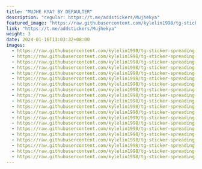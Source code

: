 ```yaml
---
title: "MUJHE KYA? BY DEFAULTER"
description: "regular: https://t.me/addstickers/Mujhekya"
featured_image: "https://raw.githubusercontent.com/kylelin1998/tg-sticker-spreading-worldwide-images/main/img/f886674f-0745-49f0-a365-14a4404fc328.jpg"
link: "https://t.me/addstickers/Mujhekya"
weight: 3
date: 2024-01-16T13:03:32+08:00
images:
  - https://raw.githubusercontent.com/kylelin1998/tg-sticker-spreading-worldwide-images/main/img/f886674f-0745-49f0-a365-14a4404fc328.jpg
  - https://raw.githubusercontent.com/kylelin1998/tg-sticker-spreading-worldwide-images/main/img/6ca978d9-7f04-4d3c-a647-dc8730cc6dc0.jpg
  - https://raw.githubusercontent.com/kylelin1998/tg-sticker-spreading-worldwide-images/main/img/71a30466-05b1-4528-a898-04f6e86d80fc.jpg
  - https://raw.githubusercontent.com/kylelin1998/tg-sticker-spreading-worldwide-images/main/img/6634b02a-4258-4466-b3cd-9a58461cc91f.jpg
  - https://raw.githubusercontent.com/kylelin1998/tg-sticker-spreading-worldwide-images/main/img/8b3d6609-c43c-4856-98e6-93936897903e.jpg
  - https://raw.githubusercontent.com/kylelin1998/tg-sticker-spreading-worldwide-images/main/img/83291786-5e53-48f3-872a-944be75fd3c0.jpg
  - https://raw.githubusercontent.com/kylelin1998/tg-sticker-spreading-worldwide-images/main/img/47a4414f-6056-49a6-b8a3-9ab1dd89286c.jpg
  - https://raw.githubusercontent.com/kylelin1998/tg-sticker-spreading-worldwide-images/main/img/f8a92620-6017-473d-ac2a-f8e1b48b5882.jpg
  - https://raw.githubusercontent.com/kylelin1998/tg-sticker-spreading-worldwide-images/main/img/a349caf6-e3f3-4cb2-8f92-f678e81f2f48.jpg
  - https://raw.githubusercontent.com/kylelin1998/tg-sticker-spreading-worldwide-images/main/img/407ffb7f-c016-41b4-a309-d522606c8804.jpg
  - https://raw.githubusercontent.com/kylelin1998/tg-sticker-spreading-worldwide-images/main/img/0ba04a03-b227-4ecd-901d-6128e4aae97d.jpg
  - https://raw.githubusercontent.com/kylelin1998/tg-sticker-spreading-worldwide-images/main/img/d3af3fb7-a62a-45e7-b792-5827502fb295.jpg
  - https://raw.githubusercontent.com/kylelin1998/tg-sticker-spreading-worldwide-images/main/img/e3d1a8d6-e997-4667-bf3f-f3ff33336fe2.jpg
  - https://raw.githubusercontent.com/kylelin1998/tg-sticker-spreading-worldwide-images/main/img/fdab6b42-79a3-41cf-a31e-3a25f37e2e03.jpg
  - https://raw.githubusercontent.com/kylelin1998/tg-sticker-spreading-worldwide-images/main/img/64f2257d-b07c-4608-9e85-723d1f2668be.jpg
  - https://raw.githubusercontent.com/kylelin1998/tg-sticker-spreading-worldwide-images/main/img/1647c349-c77c-4f8f-9383-45f39909f822.jpg
  - https://raw.githubusercontent.com/kylelin1998/tg-sticker-spreading-worldwide-images/main/img/3fcfabde-658c-4446-97b0-82e23b527cc9.jpg
  - https://raw.githubusercontent.com/kylelin1998/tg-sticker-spreading-worldwide-images/main/img/4c8523c2-18b1-4d21-9397-92ab2f67d8bb.jpg
  - https://raw.githubusercontent.com/kylelin1998/tg-sticker-spreading-worldwide-images/main/img/695e1fe2-83d4-4ab2-a07d-2eb4b21def5e.jpg
  - https://raw.githubusercontent.com/kylelin1998/tg-sticker-spreading-worldwide-images/main/img/93a4d423-7a0a-4f30-bfef-47c177a51835.jpg
---
```

